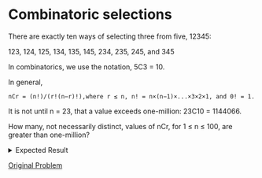 # Combinatoric selections

There are exactly ten ways of selecting three from five, 12345:

123, 124, 125, 134, 135, 145, 234, 235, 245, and 345

In combinatorics, we use the notation, 5C3 = 10.

In general,

```
nCr = (n!)/(r!(n−r)!),where r ≤ n, n! = n×(n−1)×...×3×2×1, and 0! = 1.
```

It is not until n = 23, that a value exceeds one-million: 23C10 = 1144066.

How many, not necessarily distinct, values of  nCr, for 1 ≤ n ≤ 100, are greater than one-million?

<details> 
<summary>Expected Result</summary>
<pre>
4075
</pre>
</details>

[Original Problem](https://projecteuler.net/problem=53)
